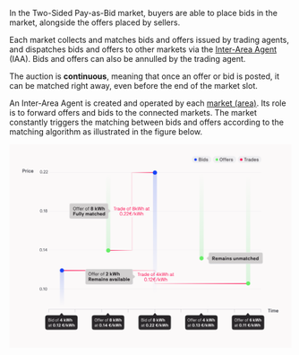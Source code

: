 In the Two-Sided Pay-as-Bid market, buyers are able to place bids in the market, alongside the offers placed by sellers.

Each market collects and matches bids and offers issued by trading agents, and dispatches bids and offers to other markets via the [Inter-Area Agent](inter-area-agent.md) (IAA). Bids and offers can also be annulled by the trading agent.

The auction is **continuous**, meaning that once an offer or bid is posted, it can be matched right away, even before the end of the market slot.

An Inter-Area Agent is created and operated by each [market (area)](model-markets.md). Its role is to forward offers and bids to the connected markets. The market constantly triggers the matching between bids and offers according to the matching algorithm as illustrated in the figure below.

![alt_text](img/pay-as-bid-1.png)

